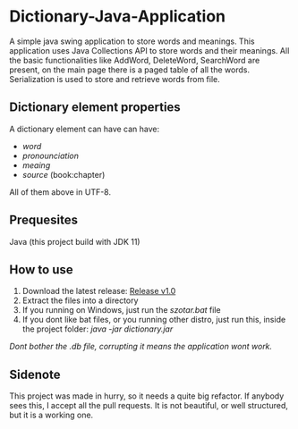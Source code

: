 # Dictionary-Java-Application
A simple java swing application to store words and meanings. This application uses Java Collections API to store words 
and their meanings.
All the basic functionalities like AddWord, DeleteWord, SearchWord are present, on the main page there is a paged table of all the words. 
Serialization is used to store and retrieve words from file.

## Dictionary element properties
A dictionary element can have can have:
* _word_
* _pronounciation_
* _meaing_
* _source_ (book:chapter)

All of them above in UTF-8.

## Prequesites
Java (this project build with JDK 11)

## How to use

1. Download the latest release: [Release v1.0](https://github.com/akbence/Simple-Dictionary/releases/download/v1.1/dictionary_v1.1.zip)
2. Extract the files into a directory
3. If you running on Windows, just run the _szotar.bat_ file
4. If you dont like bat files, or you running other distro, just run this, inside the project folder: _java -jar dictionary.jar_

*Dont bother the .db file, corrupting it means the application wont work.*

## Sidenote

This project was made in hurry, so it needs a quite big refactor. If anybody sees this, I accept all the pull requests.
It is not beautiful, or well structured, but it is a working one.
